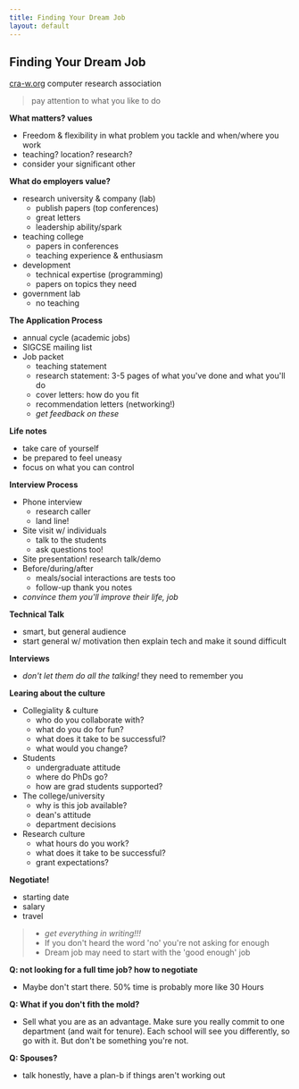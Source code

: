 ```yaml
---
title: Finding Your Dream Job
layout: default
---
```


## <a id="fydj"></a> Finding Your Dream Job

[cra-w.org](cra-w.org) computer research association

> pay attention to what you like to do

**What matters? values**

- Freedom & flexibility in what problem you tackle and when/where you work
- teaching? location? research?
- consider your significant other

**What do employers value?**

- research university & company (lab)
	- publish papers (top conferences)
	- great letters
	- leadership ability/spark
- teaching college
	- papers in conferences
	- teaching experience & enthusiasm
- development
	- technical expertise (programming)
	- papers on topics they need
- government lab
	- no teaching

**The Application Process**

- annual cycle (academic jobs)
- SIGCSE mailing list
- Job packet
	- teaching statement
	- research statement: 3-5 pages of what you've done and what you'll do
	- cover letters: how do you fit
	- recommendation letters (networking!)
	- *get feedback on these*

**Life notes**

- take care of yourself
- be prepared to feel uneasy
- focus on what you can control

**Interview Process**

- Phone interview
	- research caller
	- land line!
- Site visit w/ individuals
	- talk to the students
	- ask questions too!
- Site presentation! research talk/demo
- Before/during/after
	- meals/social interactions are tests too
	- follow-up thank you notes
- *convince them you'll improve their life, job*

**Technical Talk**

- smart, but general audience
- start general w/ motivation then explain tech and make it sound difficult

**Interviews**

- *don't let them do all the talking!* they need to remember you

**Learing about the culture**

- Collegiality & culture
	- who do you collaborate with?
	- what do you do for fun?
	- what does it take to be successful?
	- what would you change?
- Students
	- undergraduate attitude
	- where do PhDs go?
	- how are grad students supported?
- The college/university
	- why is this job available?
	- dean's attitude
	- department decisions
- Research culture
	- what hours do you work?
	- what does it take to be successful?
	- grant expectations?

**Negotiate!**

- starting date
- salary
- travel

> - *get everything in writing!!!*
> - If you don't heard the word 'no' you're not asking for enough
> - Dream job may need to start with the 'good enough' job

**Q: not looking for a full time job? how to negotiate**

- Maybe don't start there. 50% time is probably more like 30 Hours

**Q: What if you don't fith the mold?**

- Sell what you are as an advantage. Make sure you really commit to one department (and wait for tenure). Each school will see you differently, so go with it. But don't be something you're not.

**Q: Spouses?**

- talk honestly, have a plan-b if things aren't working out

